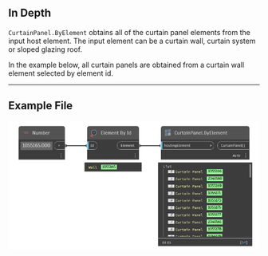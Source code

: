 ## In Depth
`CurtainPanel.ByElement` obtains all of the curtain panel elements from the input host element. The input element can be a curtain wall, curtain system or sloped glazing roof.

In the example below, all curtain panels are obtained from a curtain wall element selected by element id.
___
## Example File

![CurtainPanel.ByElement](./Revit.Elements.CurtainPanel.ByElement_img.jpg)